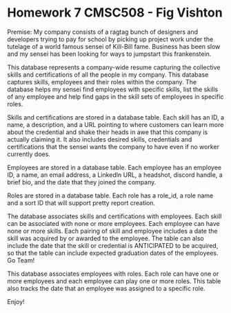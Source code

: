 # Homework 7 CMSC508 - Fig Vishton

Premise:
My company consists of a ragtag bunch of designers and developers trying to pay for school by picking up project work under the tutelage of a world famous sensei of Kill-Bill fame. Business has been slow and my sensei has been looking for ways to jumpstart this frankenstein.

This database represents a company-wide resume capturing the collective skills and certifications of all the people in my company. This database captures skills, employees and their roles within the company.  The database helps my sensei find employees with specific skills, list the skills of any employee and help find gaps in the skill sets of employees in specific roles.

Skills and certifications are stored in a database table. Each skill has an ID, a name, a description, and a URL pointing to where customers can learn more about the credential and shake their heads in awe that this company is actually claiming it. It also includes desired skills, credentials and certifications that the sensei wants the company to have even if no worker currently does.

Employees are stored in a database table. Each employee has an employee ID, a name, an email address, a LinkedIn URL, a headshot, discord handle, a brief bio, and the date that they joined the company.

Roles are stored in a database table.  Each role has a role_id, a role name and a sort ID that will support pretty report creation.

The database associates skills and certifications with employees. Each skill can be associated with none or more employees. Each employee can have none or more skills. Each pairing of skill and employee includes a date the skill was acquired by or awarded to the employee. The table can also include the date that the skill or credential is ANTICIPATED to be acquired, so that the table can include expected graduation dates of the employees. Go Team!

This database associates employees with roles.  Each role can have one or more employees and each employee can play one or more roles. This table also tracks the date that an employee was assigned to a specific role. 

Enjoy!

